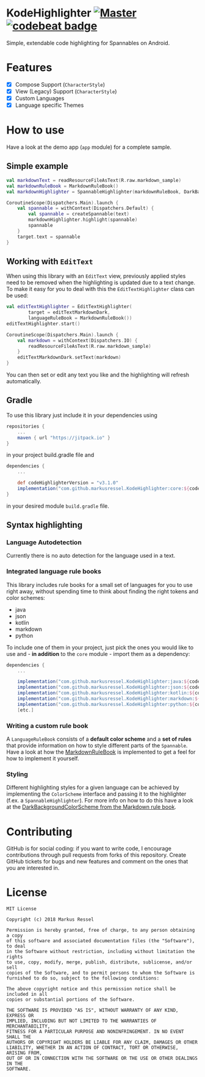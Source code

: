 # KodeHighlighter  [![Master](https://travis-ci.org/markusressel/KodeHighlighter.svg?branch=master)](https://travis-ci.org/markusressel/KodeHighlighter/branches) [![codebeat badge](https://codebeat.co/badges/e533d507-9e49-4010-9c02-7fb3e638bb0d)](https://codebeat.co/projects/github-com-markusressel-kodehighlighter-master)
Simple, extendable code highlighting for Spannables on Android.

# Features

* [x] Compose Support (`CharacterStyle`)
* [x] View (Legacy) Support (`CharacterStyle`)
* [x] Custom Languages
* [x] Language specific Themes

# How to use
Have a look at the demo app (`app`  module) for a complete sample.

## Simple example

```kotlin
val markdownText = readResourceFileAsText(R.raw.markdown_sample)
val markdownRuleBook = MarkdownRuleBook()
val markdownHighlighter = SpannableHighlighter(markdownRuleBook, DarkBackgroundColorScheme())

CoroutineScope(Dispatchers.Main).launch {
    val spannable = withContext(Dispatchers.Default) {
        val spannable = createSpannable(text)
        markdownHighlighter.highlight(spannable)
        spannable
    }
    target.text = spannable
}
```

## Working with `EditText`
When using this library with an `EditText` view, previously applied styles need to be removed
when the highlighting is updated due to a text change. To make it easy for you to deal with this
the `EditTextHighlighter` class can be used:

```kotlin
val editTextHighlighter = EditTextHighlighter(
        target = editTextMarkdownDark,
        languageRuleBook = MarkdownRuleBook())
editTextHighlighter.start()

CoroutineScope(Dispatchers.Main).launch {
    val markdown = withContext(Dispatchers.IO) {
        readResourceFileAsText(R.raw.markdown_sample)
    }
    editTextMarkdownDark.setText(markdown)
}
```

You can then set or edit any text you like and the highlighting will refresh automatically.

## Gradle
To use this library just include it in your dependencies using

```groovy
repositories {
    ...
    maven { url "https://jitpack.io" }
}
```

in your project build.gradle file and

```groovy
dependencies {
    ...

    def codeHighlighterVersion = "v3.1.0"
    implementation("com.github.markusressel.KodeHighlighter:core:${codeHighlighterVersion}")
}
```

in your desired module ```build.gradle``` file.


## Syntax highlighting

### Language Autodetection

Currently there is no auto detection for the language used in a text.

### Integrated language rule books

This library includes rule books for a small set of languages for you to use right away, without
spending time to think about finding the right tokens and color schemes:

* java
* json
* kotlin
* markdown
* python

To include one of them in your project, just pick the ones you would like to use
and - **in addition** to the `core` module - import them as a dependency:

```groovy
dependencies {
    ...

    implementation("com.github.markusressel.KodeHighlighter:java:${codeHighlighterVersion}")
    implementation("com.github.markusressel.KodeHighlighter:json:${codeHighlighterVersion}")
    implementation("com.github.markusressel.KodeHighlighter:kotlin:${codeHighlighterVersion}")
    implementation("com.github.markusressel.KodeHighlighter:markdown:${codeHighlighterVersion}")
    implementation("com.github.markusressel.KodeHighlighter:python:${codeHighlighterVersion}")
    [etc.]
```

### Writing a custom rule book

A `LanguageRuleBook` consists of a **default color scheme** and a **set of rules** that provide
information on how to style different parts of the `Spannable`. Have a look at how the
[MarkdownRuleBook](markdown/src/main/java/de/markusressel/kodehighlighter/language/markdown/MarkdownRuleBook.kt)
is implemented to get a feel for how to implement it yourself.

### Styling

Different highlighting styles for a given language can be achieved
by implementing the `ColorScheme` interface and passing it to the highlighter
(f.ex. a `SpannableHighlighter`). For more info on how to do this have a look at the
[DarkBackgroundColorScheme from the Markdown rule book](markdown/src/main/java/de/markusressel/kodehighlighter/language/markdown/colorscheme/DarkBackgroundColorScheme.kt).

# Contributing

GitHub is for social coding: if you want to write code, I encourage contributions through pull requests from forks
of this repository. Create GitHub tickets for bugs and new features and comment on the ones that you are interested in.

# License

```
MIT License

Copyright (c) 2018 Markus Ressel

Permission is hereby granted, free of charge, to any person obtaining a copy
of this software and associated documentation files (the "Software"), to deal
in the Software without restriction, including without limitation the rights
to use, copy, modify, merge, publish, distribute, sublicense, and/or sell
copies of the Software, and to permit persons to whom the Software is
furnished to do so, subject to the following conditions:

The above copyright notice and this permission notice shall be included in all
copies or substantial portions of the Software.

THE SOFTWARE IS PROVIDED "AS IS", WITHOUT WARRANTY OF ANY KIND, EXPRESS OR
IMPLIED, INCLUDING BUT NOT LIMITED TO THE WARRANTIES OF MERCHANTABILITY,
FITNESS FOR A PARTICULAR PURPOSE AND NONINFRINGEMENT. IN NO EVENT SHALL THE
AUTHORS OR COPYRIGHT HOLDERS BE LIABLE FOR ANY CLAIM, DAMAGES OR OTHER
LIABILITY, WHETHER IN AN ACTION OF CONTRACT, TORT OR OTHERWISE, ARISING FROM,
OUT OF OR IN CONNECTION WITH THE SOFTWARE OR THE USE OR OTHER DEALINGS IN THE
SOFTWARE.
```
